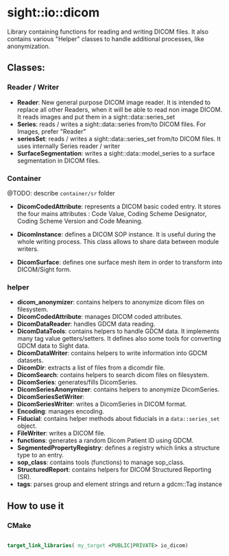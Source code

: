 # sight::io::dicom

Library containing functions for reading and writing DICOM files. It also contains various "Helper" classes to handle additional processes, like anonymization.

## Classes:

### Reader / Writer

- **Reader**: New general purpose DICOM image reader. It is intended to replace all other Readers, when it will be able
              to read non image DICOM. It reads images and put them in a sight::data::series_set
- **Series**: reads / writes a sight::data::series from/to DICOM files. For Images, prefer "Reader"
- **seriesSet**: reads / writes a sight::data::series_set from/to DICOM files. It uses internally Series reader / writer
- **SurfaceSegmentation**: writes a sight::data::model_series to a surface segmentation in DICOM files.

### Container

@TODO: describe `container/sr` folder

- **DicomCodedAttribute**: represents a DICOM basic coded entry.
  It stores the four mains attributes : Code Value, Coding Scheme Designator, Coding Scheme Version and Code Meaning.

- **DicomInstance**: defines a DICOM SOP instance. It is useful during the whole writing process.
  This class allows to share data between module writers.

- **DicomSurface**: defines one surface mesh item in order to transform into DICOM/Sight form.

### helper
- **dicom_anonymizer**: contains helpers to anonymize dicom files on filesystem.
- **DicomCodedAttribute**: manages DICOM coded attributes.
- **DicomDataReader**: handles GDCM data reading.
- **DicomDataTools**: contains helpers to handle GDCM data.
  It implements many tag value getters/setters.
  It defines also some tools for converting GDCM data to Sight data.
- **DicomDataWriter**: contains helpers to write information into GDCM datasets.
- **DicomDir**: extracts a list of files from a dicomdir file.
- **DicomSearch**: contains helpers to search dicom files on filesystem.
- **DicomSeries**: generates/fills DicomSeries.
- **DicomSeriesAnonymizer**: contains helpers to anonymize DicomSeries.
- **DicomSeriesSetWriter**:
- **DicomSeriesWriter**: writes a DicomSeries in DICOM format.
- **Encoding**: manages encoding.
- **Fiducial**: contains helper methods about fiducials in a `data::series_set` object.
- **FileWriter**: writes a DICOM file.
- **functions**: generates a random Dicom Patient ID using GDCM.
- **SegmentedPropertyRegistry**: defines a registry which links a structure type to an entry.
- **sop_class**: contains tools (functions) to manage sop_class.
- **StructuredReport**: contains helpers for DICOM Structured Reporting (SR).
- **tags**: parses group and element strings and return a gdcm::Tag instance

## How to use it

### CMake

```cmake

target_link_libraries( my_target <PUBLIC|PRIVATE> io_dicom)

```

